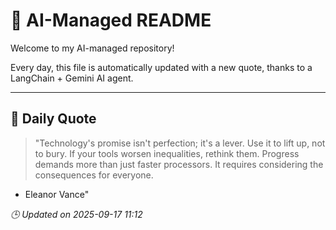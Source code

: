 # 🧠 AI-Managed README

Welcome to my AI-managed repository!

Every day, this file is automatically updated with a new quote, thanks to a LangChain + Gemini AI agent.

---

## 📅 Daily Quote

> "Technology's promise isn't perfection; it's a lever.
Use it to lift up, not to bury.
If your tools worsen inequalities, rethink them.
Progress demands more than just faster processors.
It requires considering the consequences for everyone.
- Eleanor Vance"

*🕒 Updated on 2025-09-17 11:12*